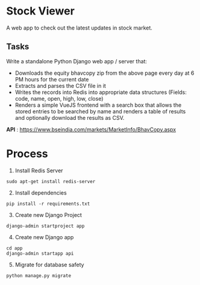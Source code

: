 # Stock Viewer
A web app to check out the latest updates in stock market.

## Tasks

Write a standalone Python Django web app / server that:
- Downloads the equity bhavcopy zip from the above page every day at 6 PM hours for the current date
- Extracts and parses the CSV file in it
- Writes the records into Redis into appropriate data structures (Fields: code, name, open, high, low, close)
- Renders a simple VueJS frontend with a search box that allows the stored entries to be searched by name and renders a table of results and optionally download the results as CSV.


**API** : https://www.bseindia.com/markets/MarketInfo/BhavCopy.aspx

# Process

1. Install Redis Server
```
sudo apt-get install redis-server
```

2. Install dependencies
```
pip install -r requirements.txt
```

3. Create new Django Project
```
django-admin startproject app
```

4. Create new Django app
```
cd app
django-admin startapp api
```

5. Migrate for database safety
```
python manage.py migrate
```